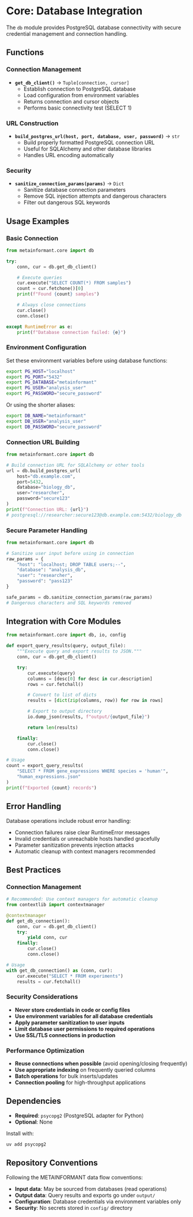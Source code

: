 # Core: Database Integration

The `db` module provides PostgreSQL database connectivity with secure credential management and connection handling.

## Functions

### Connection Management
- **`get_db_client()`** → `Tuple[connection, cursor]`
  - Establish connection to PostgreSQL database
  - Load configuration from environment variables
  - Returns connection and cursor objects
  - Performs basic connectivity test (SELECT 1)

### URL Construction
- **`build_postgres_url(host, port, database, user, password)`** → `str`
  - Build properly formatted PostgreSQL connection URL
  - Useful for SQLAlchemy and other database libraries
  - Handles URL encoding automatically

### Security
- **`sanitize_connection_params(params)`** → `Dict`
  - Sanitize database connection parameters
  - Remove SQL injection attempts and dangerous characters
  - Filter out dangerous SQL keywords

## Usage Examples

### Basic Connection
```python
from metainformant.core import db

try:
    conn, cur = db.get_db_client()

    # Execute queries
    cur.execute("SELECT COUNT(*) FROM samples")
    count = cur.fetchone()[0]
    print(f"Found {count} samples")

    # Always close connections
    cur.close()
    conn.close()

except RuntimeError as e:
    print(f"Database connection failed: {e}")
```

### Environment Configuration
Set these environment variables before using database functions:

```bash
export PG_HOST="localhost"
export PG_PORT="5432"
export PG_DATABASE="metainformant"
export PG_USER="analysis_user"
export PG_PASSWORD="secure_password"
```

Or using the shorter aliases:
```bash
export DB_NAME="metainformant"
export DB_USER="analysis_user"
export DB_PASSWORD="secure_password"
```

### Connection URL Building
```python
from metainformant.core import db

# Build connection URL for SQLAlchemy or other tools
url = db.build_postgres_url(
    host="db.example.com",
    port=5432,
    database="biology_db",
    user="researcher",
    password="secure123"
)
print(f"Connection URL: {url}")
# postgresql://researcher:secure123@db.example.com:5432/biology_db
```

### Secure Parameter Handling
```python
from metainformant.core import db

# Sanitize user input before using in connection
raw_params = {
    "host": "localhost; DROP TABLE users;--",
    "database": "analysis_db",
    "user": "researcher",
    "password": "pass123"
}

safe_params = db.sanitize_connection_params(raw_params)
# Dangerous characters and SQL keywords removed
```

## Integration with Core Modules

```python
from metainformant.core import db, io, config

def export_query_results(query, output_file):
    """Execute query and export results to JSON."""
    conn, cur = db.get_db_client()

    try:
        cur.execute(query)
        columns = [desc[0] for desc in cur.description]
        rows = cur.fetchall()

        # Convert to list of dicts
        results = [dict(zip(columns, row)) for row in rows]

        # Export to output directory
        io.dump_json(results, f"output/{output_file}")

        return len(results)

    finally:
        cur.close()
        conn.close()

# Usage
count = export_query_results(
    "SELECT * FROM gene_expressions WHERE species = 'human'",
    "human_expressions.json"
)
print(f"Exported {count} records")
```

## Error Handling

Database operations include robust error handling:
- Connection failures raise clear RuntimeError messages
- Invalid credentials or unreachable hosts handled gracefully
- Parameter sanitization prevents injection attacks
- Automatic cleanup with context managers recommended

## Best Practices

### Connection Management
```python
# Recommended: Use context managers for automatic cleanup
from contextlib import contextmanager

@contextmanager
def get_db_connection():
    conn, cur = db.get_db_client()
    try:
        yield conn, cur
    finally:
        cur.close()
        conn.close()

# Usage
with get_db_connection() as (conn, cur):
    cur.execute("SELECT * FROM experiments")
    results = cur.fetchall()
```

### Security Considerations
- **Never store credentials in code or config files**
- **Use environment variables for all database credentials**
- **Apply parameter sanitization to user inputs**
- **Limit database user permissions to required operations**
- **Use SSL/TLS connections in production**

### Performance Optimization
- **Reuse connections when possible** (avoid opening/closing frequently)
- **Use appropriate indexing** on frequently queried columns
- **Batch operations** for bulk inserts/updates
- **Connection pooling** for high-throughput applications

## Dependencies

- **Required**: `psycopg2` (PostgreSQL adapter for Python)
- **Optional**: None

Install with:
```bash
uv add psycopg2
```

## Repository Conventions

Following the METAINFORMANT data flow conventions:
- **Input data**: May be sourced from databases (read operations)
- **Output data**: Query results and exports go under `output/`
- **Configuration**: Database credentials via environment variables only
- **Security**: No secrets stored in `config/` directory
